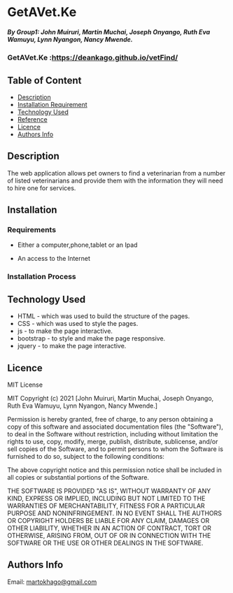 # GetAVet.Ke

##### By Group1: John Muiruri, Martin Muchai, Joseph Onyango, Ruth Eva Wamuyu, Lynn Nyangon, Nancy Mwende.

### GetAVet.Ke :https://deankago.github.io/vetFind/

## Table of Content

- [Description](#description)
- [Installation Requirement](#Installation)
- [Technology Used](#technology-used)
- [Reference](#reference)
- [Licence](#licence)
- [Authors Info](#author-Info)

## Description

<p>The web application allows pet owners to find a veterinarian from a number of listed veterinarians and provide them with the information they will need to hire one for services.</p>

## Installation

### Requirements

- Either a computer,phone,tablet or an Ipad

- An access to the Internet

### Installation Process

## Technology Used

- HTML - which was used to build the structure of the pages.
- CSS - which was used to style the pages.
- js - to make the page interactive.
- bootstrap - to style and make the page responsive.
- jquery - to make the page interactive.

## Licence

MIT License

MIT Copyright (c) 2021 [John Muiruri, Martin Muchai, Joseph Onyango, Ruth Eva Wamuyu, Lynn Nyangon, Nancy Mwende.]

Permission is hereby granted, free of charge, to any person obtaining
a copy of this software and associated documentation files (the "Software"),
to deal in the Software without restriction, including without limitation the rights to use,
copy, modify, merge, publish, distribute, sublicense, and/or sell copies of
the Software, and to permit persons to whom the Software is furnished to do so,
subject to the following conditions:

The above copyright notice and this permission notice shall be included in all copies or substantial portions of the Software.

THE SOFTWARE IS PROVIDED "AS IS", WITHOUT WARRANTY OF ANY KIND, EXPRESS OR
IMPLIED, INCLUDING BUT NOT LIMITED TO THE WARRANTIES OF MERCHANTABILITY,
FITNESS FOR A PARTICULAR PURPOSE AND NONINFRINGEMENT. IN NO EVENT SHALL THE
AUTHORS OR COPYRIGHT HOLDERS BE LIABLE FOR ANY CLAIM, DAMAGES OR OTHER
LIABILITY, WHETHER IN AN ACTION OF CONTRACT, TORT OR OTHERWISE, ARISING FROM,
OUT OF OR IN CONNECTION WITH THE SOFTWARE OR THE USE OR OTHER DEALINGS IN THE
SOFTWARE.

## Authors Info

Email: martokhago@gmail.com

